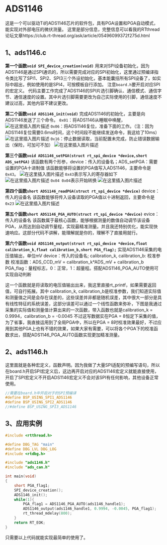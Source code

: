 # ADS1146
这是一个可以驱动Ti的ADS1146芯片的软件包，具有PGA设置和PGA自动模式，能实现对外部电压的微伏测量。
这里是部分信息，完整信息可以看我的RTthread论坛文章https://club.rt-thread.org/ask/article/05496099372f275d.html
## 1、ads1146.c
**第一个函数`void SPI_device_creation(void)`**
用来对SPI设备初始化，因为ADS1146是通过SPI通讯的，所以需要完成对应的SPI初始化，这里通过预编译指令类比写了SPI1、SPI2、SPI3三个外设初始化，基本能囊括所有SPI设备了，如实际中超出，例如使用的是SPI4，可按模板自行添加。
注意`board.h`要开启对应SPI的宏定义。
代码主要工作完成了ADS1146的SPI片选引脚确认、通信模式、通信字节、通信速度的设置。其中片选引脚需要更改为自己实际使用的引脚，通信速度不建议过高，其他内容不建议更改。

**第二个函数`void ADS1146_init(void)`**
完成ADS1146的初始化，主要是向ADS1146发送了三个命令。
`0x01`：将ADS1146从睡眠中唤醒，
![在这里插入图片描述](https://i-blog.csdnimg.cn/direct/025c0c46e9334ec1b997297611170aab.png)
`0x06`：将ADS1146复位，准备下面的工作。（注：因为ADS1146复位需要0.6ms时间，这个时间段不能继续发送命令，我这给了10ms）
![在这里插入图片描述](https://i-blog.csdnimg.cn/direct/6a37a9b800a54019807a4784d9a26205.png)
`0x16`：停止数据读取，当前配置未完成，防止错误数据输出（保险，可加可不加）
![在这里插入图片描述](https://i-blog.csdnimg.cn/direct/208880f1de914c5fb0e5f32d1050cf53.png)

**第三个函数`void ADS1146_setPGA(struct rt_spi_device *device,short ADS_setPGA)`**
该函数有两个形参，device：传入的设备名；ADS_setPGA：需要设置的PGA十进制值
该函数能够将设置的PGA值写入ADS1146，主要命令是`0x43`。
![在这里插入图片描述](https://i-blog.csdnimg.cn/direct/7e46706dc0934a60a9cdd15fc4d81ff3.png)
`0x43`表示写入的寄存器如下
![在这里插入图片描述](https://i-blog.csdnimg.cn/direct/34ba714e1053408c913fdff898ce7384.png)
`0x04 0x04`表示开始转换
![在这里插入图片描述](https://i-blog.csdnimg.cn/direct/087e6f10b1e144f18975db4f9ae25915.png)

**第四个函数`short ADS1146_readPGA(struct rt_spi_device *device)`**
device：传入的设备名
该函数能够将传入设备读取的PGA值以十进制返回，主要命令是`0x23`
![在这里插入图片描述](https://i-blog.csdnimg.cn/direct/d977f581558741a9b09c782f4a724aa5.png)

**第五个函数`short ADS1146_PGA_AUTO(struct rt_spi_device *device)`**
evice：传入的设备名
该函数属于最核心函数，能够根据测量的数值自动调节该设备PGA，从而达到自动调节量程，实现最精准测量。并且我还特别优化，能实现快速响应。这部分代码不讲解，能理解就是你的，理解不了直接用就行。

**第六个函数`void ADS1146_output(struct rt_spi_device *device,float calibration_k,float calibration_b,short PGA_flag);`**
实现ADS1146采集的电压值输出，单位mV
device：传入的设备名;
 calibration_k, calibration_b: 校准参数
 校准函数：ADS_CCD_mV = calibration_k*ADS_mV + calibration_b
 PGA_flag：量程标志，0：正常，1：超量程。搭配ADS1146_PGA_AUTO使用可实现自动判断

这一个函数就是将读取的电压值输出出来，我这里直接rt_printf，如果需要返回值，可自行拓展。其中 calibration_k, calibration_b是校准参数，我们知道实际值和测量值之间是会存在误差的，这些误差并非都是随机误差，其中很大一部分是具有线性特征的系统误差，这部分误差可以通过一个线性函数来弥补，下图是我通过采集的实际值和测量值计算出来的一次函数，带入函数也就是calibration_k = 0.9994，calibration_b = -0.0045
不过这写数据实在PGA = 8恒定下采集的值，为了省事，我直接运用到了全局PGA中，所以在PGA = 8时校准效果最好，不过应用到其他PGA上也有不错的效果，如果大家有需要，可以将各个PGA下的校准函数求出，搭配ADS1146_PGA_AUTO函数实现更加精准测量。
## 2、ads1146.h
这里面就是各种宏定义，函数声明。因为我做了大量SPI适配的预编写语句，所以在board.h开启SPI宏定义后，这边再开启对应的ADS1146宏定义就能直接使用，开启了SPI宏定义不开启ADS1146宏定义不会对该SPI有任何影响，其他设备正常使用。
```c
//需要在board.h中开启对于的SPI预编译
#define BSP_USING_SPI1_ADS1146
#define BSP_USING_SPI2_ADS1146
//#define BSP_USING_SPI3_ADS1146
```
## 3、应用实例
```c
#include <rtthread.h>

#define DBG_TAG "main"
#define DBG_LVL DBG_LOG
#include <rtdbg.h>

#include "ads1146.h"
#include "ads_can.h"

int main(void)
{
    short PGA_flag1;
    SPI_device_creation();
    ADS1146_init();
    while(1){
        PGA_flag1 = ADS1146_PGA_AUTO(ads1146_handle1);
        ADS1146_output(ads1146_handle1, 0.9994, -0.0045, PGA_flag1);
        rt_thread_mdelay(800);
    }
    return RT_EOK;
}

```
只需要以上代码就能实现最简单的使用了。
